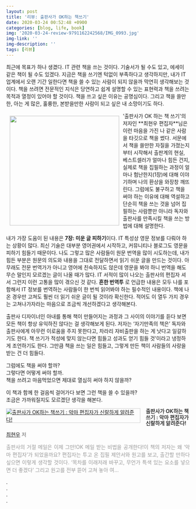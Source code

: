 ```yaml
---
layout: post
title: '리뷰: 출판사가 OK하는 책쓰기'
date: 2020-03-24 00:52:48 +0900
categories: [blog, life, book]
img: '2020-03-24-review-9791162242568/IMG_0993.jpg' 
img-link: ''
img-description: ''
tags: [리뷰]
---
```


최근에 목표가 하나 생겼다. IT 관련 책을 쓰는 것이다. 기술서가 될 수도 있고, 에세이 같은 책이 될 수도 있겠다. 지금은 책을 쓰기엔 턱없이 부족하다고 생각하지만, 내가 IT 업계에서 오랜 기간 일한다면 책을 쓸 수 있는 사람이 되지 않을까 막연히 생각해보는 것이다. 책을 쓰려면 전문적인 지식은 당연하고 쉽게 설명할 수 있는 표현력과 책을 쓰려는 목적과 열정이 있어야 할 것이다. 책을 쓰고 싶은 이유는 공명심이다. 그리고 책을 쓸만한, 아는 게 많은, 훌륭한, 본받을만한 사람이 되고 싶은 내 소망이기도 하다. 

<img src="{{site.baseUrl}}/static/images/posts/2020-03-24-review-9791162242568/IMG_0994.jpg" width="300px" style="padding:10px; float:left;" />
'출판사가 OK 하는 책 쓰기'의 저자인 **최현우 편집자**님은 이런 마음을 가진 나 같은 사람을 타깃으로 책을 썼다. 서문에서 책을 쓸만한 자질을 가졌는지부터 시작해서 출판계의 현실, 베스트셀러가 얼마나 힘든 건지, 실제로 책을 집필하는 과정이 얼마나 험난한지(1장)에 대해 이야기하며 나의 환상을 와장창 깨뜨린다. 그럼에도 불구하고 책을 써야 하는 이유에 대해 역설하고 단순히 책을 쓰는 것을 넘어 집필하는 사람뿐만 아니라 독자와 출판사를 만족시킬 책을 쓰는 방법에 대해 설명한다.

내가 가장 도움이 된 내용은 **7장: 미운 글 피하기**이다. IT 특성상 영문 정보를 다뤄야 하는 상황이 많다. 최신 기술은 대부분 영어권에서 시작하고, 커뮤니티나 블로그도 영문을 피하기 힘들기 때문이다. 나도 그렇고 많은 사람들이 원문 번역을 많이 시도하는데, 내가 힘든 부분은 원문의 의도와 내용을 그대로 전달하면서 읽기 쉬운 글을 만드는 것이다. 아무래도 전문 번역가가 아니고 영어에 친숙하지도 않은데 영문을 봐야 하니 번역을 해도 무슨 말인지 모르겠는 글이 나올 때가 많다. IT 서적이 많이 나오는 출판사의 편집자 셔서 그런지 이런 고통을 많이 겪으신 것 같다. **흔한 번역투** 로 언급한 내용은 모두 나를 포함해서 IT 정보를 번역하는 사람들이 한 번씩 읽어봐야 하는 필수적인 내용이다. 책에 나온 경우만 고쳐도 훨씬 더 읽기 쉬운 글이 될 것이라 확신한다. 적어도 이 열두 가지 경우는 고쳐나가자라는 마음으로 조금씩 개선하겠다고 생각해본다. 

출판사 디자이너인 아내를 통해 책이 만들어지는 과정과 그 사이의 이야기를 듣다 보면 모든 책이 항상 유익하진 않다는 걸 생각해보게 된다. 저자는 ‘자기만족의 책은’ 독자와 출판사에게 아무런 이로움을 주지 못한다고, 차라리 자비출판을 하는 게 낫다고 일갈하기도 한다. 책 쓰기가 적성에 맞지 않는다면 힘들고 성과도 얻기 힘들 것’이라고 냉정하게 조언하기도 한다. 그만큼 책을 쓰는 일은 힘들고, 그렇게 만든 책이 사람들의 사랑을 받는 건 더 힘들다.

그럼에도 책을 써야 할까?  
그렇다면 어떻게 써야 할까.  
책을 쓰려고 마음먹었으면 제대로 열심히 써야 하지 않을까?

이 책과 함께 한 걸음씩 걸어가다 보면 그런 책을 쓸 수 있을까?  
조금은 가까워질지도 모르겠단 생각을 해본다.

<div style="clear:left;text-align:left;"><div style="float:left;margin:0 15px 5px 0;"><a href="http://www.yes24.com/Product/Goods/88228256" style="display:inline-block;overflow:hidden;border:solid 1px #ccc;" target="_blank"><img style="margin:-1px;vertical-align:top;" src="http://image.yes24.com/goods/88228256/M" border="0" alt="출판사가 OK하는 책쓰기 : 악마 편집자가 신랄하게 알려준다! "></a></div><div><p style="line-height:1.2em;color:#333;font-size:14px;font-weight:bold;">출판사가 OK하는 책쓰기 : 악마 편집자가 신랄하게 알려준다! </p><p style="margin-top:5px;line-height:1.2em;color:#666;"><a href="http://www.yes24.com/SearchCorner/Result?domain=ALL&author_yn=Y&query=&auth_no=290157" target="_blank">최현우</a> 저</p><p style="margin-top:14px;line-height:1.5em;text-align:justify;color:#999;">출판사의 거절 메일은 이제 그만!OK 메일 받는 비법을 공개한다!이 책의 저자는 왜 ‘악마 편집자’가 되었을까요? 편집자는 투고 온 집필 제안서와 원고를 보고, 출간할 만하다 싶으면 이렇게 생각할 것이다. ‘목차를 이래저래 바꾸고, 무언가 특색 있는 요소를 넣으면 더 좋겠다’ 그리고 원고를 전부 뜯어 고쳐 놓아 여...</p></div></div>

.  
.  
.  
.  
